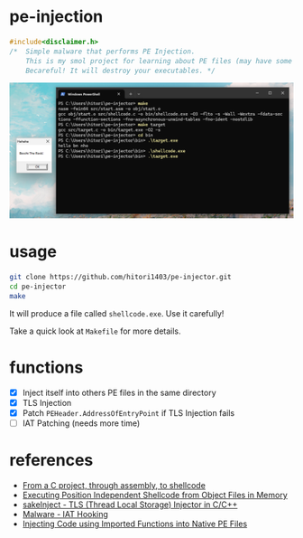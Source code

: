 # pe-injection

```c
#include<disclaimer.h>
/*  Simple malware that performs PE Injection.
    This is my smol project for learning about PE files (may have some 🐞).
    Becareful! It will destroy your executables. */
```

![preview](./preview.png)

# usage


```bash
git clone https://github.com/hitori1403/pe-injector.git
cd pe-injector
make
```

It will produce a file called `shellcode.exe`. Use it carefully!

Take a quick look at `Makefile` for more details.

# functions

- [x] Inject itself into others PE files in the same directory
- [x] TLS Injection
- [x] Patch `PEHeader.AddressOfEntryPoint` if TLS Injection fails
- [ ] IAT Patching (needs more time)

# references

- [From a C project, through assembly, to shellcode](https://vxug.fakedoma.in/papers/VXUG/Exclusive/FromaCprojectthroughassemblytoshellcodeHasherezade.pdf)
- [Executing Position Independent Shellcode from Object Files in Memory](https://bruteratel.com/research/feature-update/2021/01/30/OBJEXEC/)
- [sakeInject - TLS (Thread Local Storage) Injector in C/C++](https://github.com/aaaddress1/sakeInject/)
- [Malware - IAT Hooking](https://trikkss.github.io/posts/iat_hooking/)
- [Injecting Code using Imported Functions into Native PE Files](https://blog.washi.dev/posts/import-patching/)
